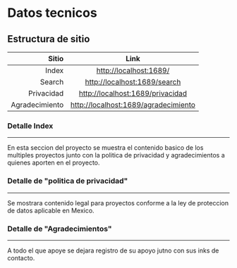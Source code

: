 # Datos tecnicos

## Estructura de sitio

| Sitio | Link |
| -------------: |:-------------:|
| Index | <http://localhost:1689/> |
| Search | <http://localhost:1689/search> |
| Privacidad | <http://localhost:1689/privacidad> |
| Agradecimiento | <http://localhost:1689/agradecimiento> |

### Detalle Index

----
En esta seccion del proyecto se muestra el contenido basico de los multiples proyectos junto con la politica de privacidad y agradecimientos a quienes aporten en el proyecto.

### Detalle de "politica de privacidad"

----
Se mostrara contenido legal para proyectos conforme a la ley de proteccion de datos aplicable en Mexico.

### Detalle de "Agradecimientos"

----
A todo el que apoye se dejara registro de su apoyo jutno con sus inks de contacto.
